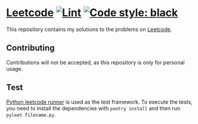 # [Leetcode](https://leetcode.com/) [![Lint](https://github.com/TurtleSmoke/leetcode/actions/workflows/lint.yml/badge.svg?branch=main)](https://github.com/TurtleSmoke/leetcode/actions/workflows/lint.yml) [![Code style: black](https://img.shields.io/badge/code%20style-black-000000.svg)](https://github.com/psf/black)

This repository contains my solutions to the problems on [Leetcode](https://leetcode.com/problemset/all/).

## Contributing

Contributions will not be accepted, as this repository is only for personal usage.

## Test

[Python leetcode runner](https://github.com/tusharsadhwani/python_leetcode_runner) is used as the test framework.
To execute the tests, you need to install the dependencies with `poetry install` and then run `pyleet filename.py`.
